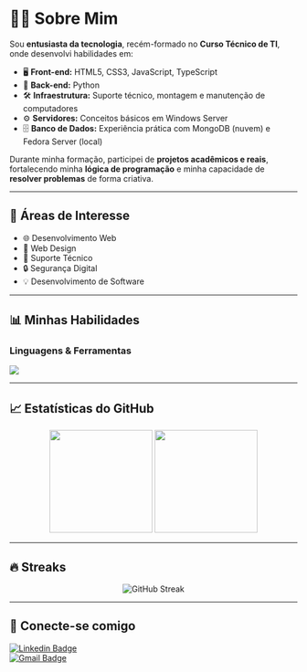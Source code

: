 # 👨‍💻 Sobre Mim  

Sou **entusiasta da tecnologia**, recém-formado no **Curso Técnico de TI**, onde desenvolvi habilidades em:  

- 🖥️ **Front-end:** HTML5, CSS3, JavaScript, TypeScript  
- 🐍 **Back-end:** Python  
- 🛠️ **Infraestrutura:** Suporte técnico, montagem e manutenção de computadores  
- ⚙️ **Servidores:** Conceitos básicos em Windows Server  
- 🗄️ **Banco de Dados:** Experiência prática com MongoDB (nuvem) e Fedora Server (local)  

Durante minha formação, participei de **projetos acadêmicos e reais**, fortalecendo minha **lógica de programação** e minha capacidade de **resolver problemas** de forma criativa.  

---

## 🚀 Áreas de Interesse  

- 🌐 Desenvolvimento Web  
- 🎨 Web Design  
- 🔧 Suporte Técnico  
- 🔒 Segurança Digital  
- 💡 Desenvolvimento de Software  

---

## 📊 Minhas Habilidades  

### Linguagens & Ferramentas  
<p align="left">
  <img src="https://skillicons.dev/icons?i=html,css,js,ts,python,nodejs,react,mongodb,git,linux,windows" />
</p>


---

## 📈 Estatísticas do GitHub  

<p align="center">
  <img src="https://github-readme-stats.vercel.app/api?username=Amorimo&show_icons=true&theme=tokyonight" height="180em"/>
  <img src="https://github-readme-stats.vercel.app/api/top-langs/?username=Amorimo&layout=compact&langs_count=7&theme=tokyonight" height="180em"/>
</p>

---

## 🔥 Streaks  

<p align="center">
  <img src="https://github-readme-streak-stats.herokuapp.com/?user=Amorimo&theme=tokyonight" alt="GitHub Streak" />
</p>

---

## 🤝 Conecte-se comigo  

[![Linkedin Badge](https://img.shields.io/badge/-Matheus%20Amorim%20Alves-blue?style=flat-square&logo=Linkedin&logoColor=white&link=https://www.linkedin.com/in/matheus-amorim-alves-2928302b8/)](https://www.linkedin.com/in/matheus-amorim-alves-2928302b8/)  
[![Gmail Badge](https://img.shields.io/badge/-matheus.a.amorim10@gmail.com-c14438?style=flat-square&logo=Gmail&logoColor=white&link=mailto:matheus.a.amorim10@gmail.com)](mailto:matheus.a.amorim10@gmail.com)  
